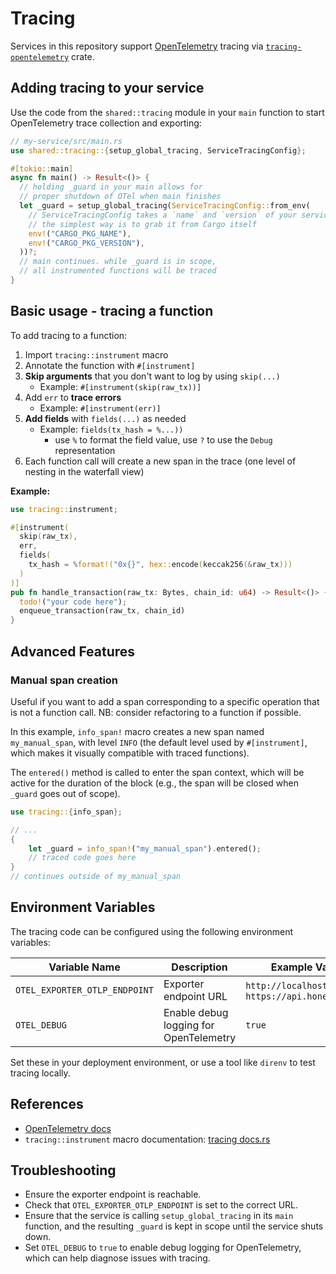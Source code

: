 # Tracing

Services in this repository support [OpenTelemetry](https://opentelemetry.io/) tracing via [`tracing-opentelemetry`](https://github.com/tokio-rs/tracing-opentelemetry) crate.

## Adding tracing to your service

Use the code from the `shared::tracing` module in your `main` function to start OpenTelemetry trace collection and exporting:

```rust
// my-service/src/main.rs
use shared::tracing::{setup_global_tracing, ServiceTracingConfig};

#[tokio::main]
async fn main() -> Result<()> {
  // holding _guard in your main allows for
  // proper shutdown of OTel when main finishes
  let _guard = setup_global_tracing(ServiceTracingConfig::from_env(
    // ServiceTracingConfig takes a `name` and `version` of your service,
    // the simplest way is to grab it from Cargo itself
    env!("CARGO_PKG_NAME"),
    env!("CARGO_PKG_VERSION"),
  ))?;
  // main continues. while _guard is in scope,
  // all instrumented functions will be traced
}
```

## Basic usage - tracing a function

To add tracing to a function:

1. Import `tracing::instrument` macro
2. Annotate the function with `#[instrument]`
3. **Skip arguments** that you don't want to log by using `skip(...)`
    - Example: `#[instrument(skip(raw_tx))]`
4. Add `err` to **trace errors**
    - Example: `#[instrument(err)]`
5. **Add fields** with `fields(...)` as needed
    - Example: `fields(tx_hash = %...))`
        - use `%` to format the field value, use `?` to use the `Debug` representation
6. Each function call will create a new span in the trace (one level of nesting in the waterfall view)

**Example:**

```rust
use tracing::instrument;

#[instrument(
  skip(raw_tx),
  err,
  fields(
    tx_hash = %format!("0x{}", hex::encode(keccak256(&raw_tx)))
  )
)]
pub fn handle_transaction(raw_tx: Bytes, chain_id: u64) -> Result<()> {
  todo!("your code here");
  enqueue_transaction(raw_tx, chain_id)
}
```

## Advanced Features

### Manual span creation

Useful if you want to add a span corresponding to a specific operation that is not a function call. NB: consider refactoring to a function if possible.

In this example, `info_span!` macro creates a new span named `my_manual_span`, with level `INFO` (the default level used by `#[instrument]`, which makes it visually compatible with traced functions).

The `entered()` method is called to enter the span context, which will be active for the duration of the block (e.g., the span will be closed when `_guard` goes out of scope).

```rust
use tracing::{info_span};

// ...
{
    let _guard = info_span!("my_manual_span").entered();
    // traced code goes here
}
// continues outside of my_manual_span
```

## Environment Variables

The tracing code can be configured using the following environment variables:

| Variable Name               | Description               | Example Value                                      |
|-----------------------------|---------------------------|----------------------------------------------------|
| `OTEL_EXPORTER_OTLP_ENDPOINT` | Exporter endpoint URL      | `http://localhost:4317`, `https://api.honeycomb.io` |
| `OTEL_DEBUG`               | Enable debug logging for OpenTelemetry | `true`                                             |

Set these in your deployment environment, or use a tool like `direnv` to test tracing locally.

## References

- [OpenTelemetry docs](https://opentelemetry.io/docs/)
- `tracing::instrument` macro documentation: [tracing docs.rs](https://docs.rs/tracing/latest/tracing/attr.instrument.html) 

## Troubleshooting

- Ensure the exporter endpoint is reachable.
- Check that `OTEL_EXPORTER_OTLP_ENDPOINT` is set to the correct URL.
- Ensure that the service is calling `setup_global_tracing` in its `main` function, and the resulting `_guard` is kept in scope until the service shuts down.
- Set `OTEL_DEBUG` to `true` to enable debug logging for OpenTelemetry, which can help diagnose issues with tracing.